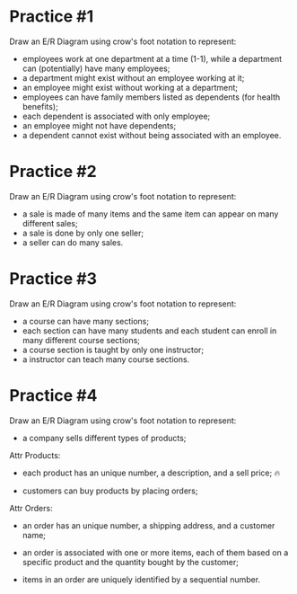# Practice #1

<!--  -->

Draw an E/R Diagram using crow's foot notation to represent:​

- employees work at one department at a time (1-1), while a department can (potentially) have many employees​;
- a department might exist without an employee working at it;
- an employee might exist without working at a department;
- employees can have family members listed as dependents (for health benefits)​;
- each dependent is associated with only employee;
- an employee might not have dependents;
- a dependent cannot exist without being associated with an employee.

# Practice #2

Draw an E/R Diagram using crow's foot notation to represent:​

- a sale is made of many items and the same item can appear on many different sales​;
- a sale is done by only one seller;
- a seller can do many sales​.

# Practice #3

Draw an E/R Diagram using crow's foot notation to represent:​

- a course can have many sections​;
- each section can have many students and each student can enroll in many different course sections​;
- a course section is taught by only one instructor​;
- a instructor can teach many course sections.

# Practice #4

Draw an E/R Diagram using crow's foot notation to represent:​

- a company sells different types of products​;

Attr Products:

- each product has an unique number, a description, and a sell price​; 🔥

- customers can buy products by placing orders​;

Attr Orders:

- an order has an unique number, a shipping address, and a customer name​;

- an order is associated with one or more items, each of them based on a specific product and the quantity bought by the customer​;
- items in an order are uniquely identified by a sequential number.
